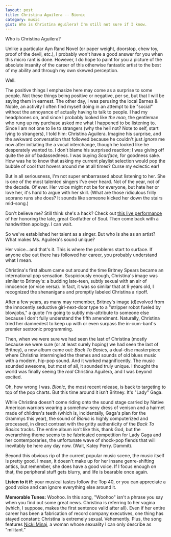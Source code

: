 ```yaml
---
layout: post
title: Christina Aguilera -- Bionic
category: music
gist: Who is Christina Aguilera? I'm still not sure if I know.
---
```


Who is Christina Aguilera?

Unlike a particular Ayn Rand Novel (or paper weight, doorstop, chew toy, proof of the devil, etc.), I probably won't have a good answer for you when this micro rant is done. However, I do hope to paint for you a picture of the absolute insanity of the career of this otherwise fantastic artist to the best of my ability and through my own skewed perception.

Well.

The positive things I emphasize here may come as a surprise to some people. Not these things being positive or negative, per se, but that I will be saying them in earnest. The other day, I was perusing the local Barnes & Noble, an activity I often find myself doing in an attempt to be "social" without the annoyance of actually having to talk to people. I had my headphones on, and since I probably looked like *the man,* the gentleman who rung up my purchase asked me what I happened to be listening to. Since I am not one to lie to strangers (why the hell not? Note to self, start lying to strangers), I told him: Christina Aguilera. Imagine his surprise, and the awkward conversation that followed because he couldn't just *ignore* me now after initiating the a vocal interchange, though he looked like he desperately wanted to. I don't blame his surprised reaction; I was giving off quite the air of badassedness. I was buying *Scarface,* for goodness sake. How was he to know that asking my current playlist selection would pop the bubble of cool that hovers around me at all times? Curse my eclectic ear!

But in all seriousness, I'm not super embarrassed about listening to her. She is one of the most talented singers I've ever heard. Not of the year, not of the decade. Of ever. Her voice might not be for everyone, but hate her or love her, it's hard to argue with her skill. (What are those ridiculous frilly soprano runs she does? It sounds like someone kicked her down the stairs mid-song.)

Don't believe me? Still think she's a hack? Check out [this live performance][jamesbrown] of her honoring the late, great Godfather of Soul. Then come back with a handwritten apology. I can wait.

So we've established her talent as a singer. But who is she as an artist? What makes Ms. Aguilera's sound unique?

Her voice...and that's it. This is where the problems start to surface. If anyone else out there has followed her career, you probably understand what I mean.

Christina's first album came out around the time Britney Spears became an international pop sensation. Suspiciously enough, Christina's image was similar to Britney's: a budding late-teen, subtly sexual with an air of innocence (or vice versa). In fact, it was so similar that at 9 years old, I recognized the shenanigans and promptly labeled Christina a ripoff.

After a few years, as many may remember, Britney's image (d)evolved from the innocently seductive girl-next-door type to a "stripper robot fueled by blowjobs," a quote I'm going to subtly mis-attribute to someone else because I don't fully understand the fifth amendment. Naturally, Christina tried her damnedest to keep up with or even surpass the in-cum-bant's premier sextronic programming.

Then, when we were sure we had seen the last of Christina (mostly because we were sure (or at least surely hoping) we had seen the last of Britney), a new album came out: *Back To Basics,* a dual-disc masterpiece where Christina intermingled the themes and sounds of old blues music with a modern, hip-pop sound. And it worked magnificently. The music sounded awesome, but most of all, it sounded truly unique. I thought the world was finally seeing the *real* Christina Aguilera, and I was beyond excited.

Oh, how wrong I was. *Bionic,* the most recent release, is back to targeting to top of the pop charts. But this time around it isn't Britney. It's "Lady" Gaga.

While Christina doesn't come riding onto the sound stage carried by Native American warriors wearing a somehow-sexy dress of venison and a hairnet made of children's teeth (which is, incidentally, Gaga's plan for the Grammys this year), the sound of *Bionic* is highly computerized and processed, in direct contrast with the gritty authenticity of the *Back To Basics* tracks. The entire album isn't like this, thank God, but the overarching theme seems to be fabricated competition for Lady Gaga and her contemporaries, the unfortunate wave of shock-pop fiends that will inevitably be here any day now. (Wait, Katey Perry. Dammit).

Beyond this obvious rip of the current popular music scene, the music itself is pretty good. I mean, it doesn't make up for her insane genre-shifting antics, but remember, she does have a good voice. If I focus enough on that, the peripheral stuff gets blurry, and life is bearable once again.

**Listen to it if:** your musical tastes follow the Top 40, or you can appreciate a good voice and can ignore everything else around it.

**Memorable Tunes:** Woohoo. In this song, "Woohoo" isn't a phrase you say when you find out some great news. Christina is referring to her vagina (which, I suppose, makes the first sentence valid after all). Even if her entire career has been a fabrication of record company executives, one thing has stayed constant: Christina is extremely sexual. Vehemently. Plus, the song features [Nicki Minaj][nicki], a woman whose sexuality I can only describe as "militant."

[jamesbrown]: http://www.youtube.com/watch?v=rBAY2Fx9PtU&feature=related 
[nicki]: http://bathouselabs.com/music/2011/09/10/Nicki-Minaj--Pink-Friday.html
